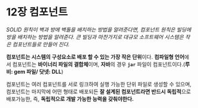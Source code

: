 # 12장 컴포넌트
*SOLID 원칙이 벽과 방에 벽돌을 배치하는 방법을 알려준다면, 컴포넌트 원칙은 빌딩에 방을 배치하는 방법을 알려준다. 큰 빌딩과 마찬가지로 대규모 소프트웨어 시스템은 작은 컴포넌트들로 만들어 진다.*

**컴포넌트는 시스템의 구성요소로 배포 할 수 있는 가장 작은 단위**이다. **컴파일형 언어**에서 컴포넌트는 **바이너리 파일의 결합체**이며, **자바**의 경우 **`jar`** 파일이 컴포넌트이다.(**루비: gem 파일/ 닷넷: DLL**)

컴포넌트는 여러 컴포넌트를 서로 링크하여 실행 가능한 단위 파일로 생성할 수 있으며, 컴포넌트는 마지막에 어떤 형태로 배포되든 **잘 설계된 컴포넌트라면 반드시 독립적**으로 배포가능한, 즉, **독립적으로 개발 가능한 능력을 갖춰야한다.**

